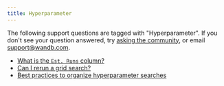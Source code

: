 ```yaml
---
title: Hyperparameter 
---
```

The following support questions are tagged with "Hyperparameter". If you don't see 
your question answered, try [asking the community](https://community.wandb.ai/), 
or email [support@wandb.com](mailto:support@wandb.com).

- [What is the `Est. Runs` column?](est_runs_column.md)
- [Can I rerun a grid search?](can_rerun_grid_search.md)
- [Best practices to organize hyperparameter searches](best_practices_organize_hyperparameter_searches.md)
